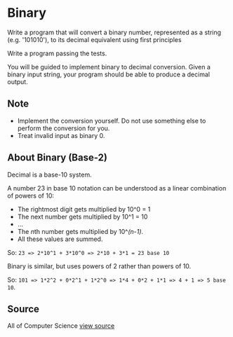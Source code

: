 # Binary

Write a program that will convert a binary number, represented as a string (e.g. '101010'), to its decimal equivalent using first principles

Write a program passing the tests.

You will be guided to implement binary to decimal conversion.  Given a
binary input string, your program should be able to produce a decimal
output.

## Note
- Implement the conversion yourself.
  Do not use something else to perform the conversion for you.
- Treat invalid input as binary 0.

## About Binary (Base-2)
Decimal is a base-10 system.

A number 23 in base 10 notation can be understood
as a linear combination of powers of 10:

- The rightmost digit gets multiplied by 10^0 = 1
- The next number gets multiplied by 10^1 = 10
- …
- The *n*th number gets multiplied by 10^*(n-1)*.
- All these values are summed.

So: `23 => 2*10^1 + 3*10^0 => 2*10 + 3*1 = 23 base 10`

Binary is similar, but uses powers of 2 rather than powers of 10.

So: `101 => 1*2^2 + 0*2^1 + 1*2^0 => 1*4 + 0*2 + 1*1 => 4 + 1 => 5 base 10`.


## Source

All of Computer Science [view source](http://www.wolframalpha.com/input/?i=binary&a=*C.binary-_*MathWorld-)
